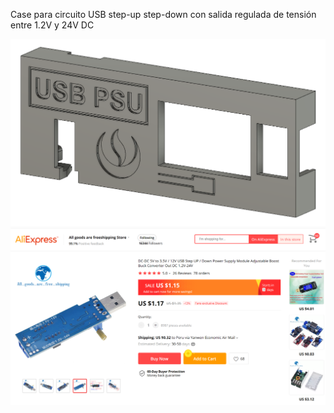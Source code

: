 Case para circuito USB step-up step-down con salida regulada de tensión entre 1.2V y 24V DC<br>

<img src="Captura.PNG"><br>
<img src="usb step up down.PNG"><br>
